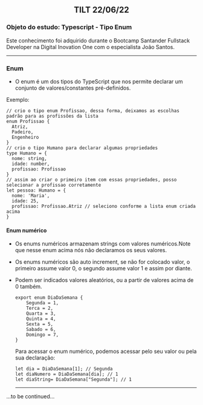 <h2 style="text-align: center; font-weight: bold;">TILT 22/06/22</h2>

### Objeto do estudo: Typescript - Tipo Enum

Este conhecimento foi adquirido durante o Bootcamp Santander Fullstack Developer na Digital Inovation One com o especialista João Santos. 

---

### Enum

- O enum é um dos tipos do TypeScript que nos permite declarar um conjunto de valores/constantes pré-definidos.

Exemplo: 

  ```
  // crio o tipo enum Profissao, dessa forma, deixamos as escolhas padrão para as profissões da lista
  enum Profissao {
    Atriz,
    Padeiro,
    Engenheiro
  }
  // crio o tipo Humano para declarar algumas propriedades
  type Humano = {
    nome: string,
    idade: number,
    profissao: Profissao
  }
  // assim ao criar o primeiro item com essas propriedades, posso selecionar a profissao corretamente
  let pessoa: Humano = {
    nome: 'Maria',
    idade: 25,
    profissao: Profissao.Atriz // seleciono conforme a lista enum criada acima
  }
  ```

#### Enum numérico

- Os enums numéricos armazenam strings com valores numéricos.Note que nesse enum acima nós não declaramos os seus valores. 
- Os enums numéricos são auto increment, se não for colocado valor, o primeiro assume valor 0, o segundo assume valor 1 e assim por diante.
- Podem ser indicados valores aleatórios, ou a partir de valores acima de 0 também.

    ```
    export enum DiaDaSemana {
        Segunda = 1,
        Terca = 2,
        Quarta = 3,
        Quinta = 4,
        Sexta = 5,
        Sabado = 6,
        Domingo = 7,
    }
    ```
    
  Para acessar o enum numérico, podemos acessar pelo seu valor ou pela sua declaração:
  ```
  let dia = DiaDaSemana[1]; // Segunda
  let diaNumero = DiaDaSemana[dia]; // 1
  let diaString= DiaDaSemana["Segunda"]; // 1
  ```
  
  
  ---
...to be continued...
